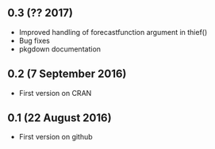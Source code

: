 ## 0.3 (?? 2017)
  * Improved handling of forecastfunction argument in thief()
  * Bug fixes
  * pkgdown documentation

## 0.2 (7 September 2016)

  * First version on CRAN

## 0.1 (22 August 2016)

  * First version on github

